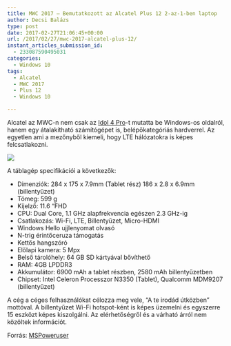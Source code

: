 ```yaml
---
title: MWC 2017 – Bemutatkozott az Alcatel Plus 12 2-az-1-ben laptop
author: Decsi Balázs
type: post
date: 2017-02-27T21:06:45+00:00
url: /2017/02/27/mwc-2017-alcatel-plus-12/
instant_articles_submission_id:
  - 233087590495031
categories:
  - Windows 10
tags:
  - Alcatel
  - MWC 2017
  - Plus 12
  - Windows 10

---
```

Alcatel az MWC-n nem csak az [Idol 4 Pro][1]-t mutatta be Windows-os oldalról, hanem egy átalakítható számítógépet is, belépőkategóriás hardverrel. Az egyetlen ami a mezőnyből kiemeli, hogy LTE hálózatokra is képes felcsatlakozni.

![](/wp-content/uploads/2017/02/al_plus12-07-1024x683.jpg)

A táblagép specifikációi a következők:

  * Dimenziók: 284 x 175 x 7.9mm (Tablet rész) 186 x 2.8 x 6.9mm (billentyűzet)
  * Tömeg: 599 g
  * Kijelző: 11.6 “FHD
  * CPU: Dual Core, 1.1 GHz alapfrekvencia egészen 2.3 GHz-ig
  * Csatlakozás: Wi-Fi, LTE, Billentyűzet, Micro-HDMI
  * Windows Hello ujjlenyomat olvasó
  * N-trig érintőceruza támogatás
  * Kettős hangszóró
  * Előlapi kamera: 5 Mpx
  * Belső tárolóhely: 64 GB SD kártyával bővíthető
  * RAM: 4GB LPDDR3
  * Akkumulátor: 6900 mAh a tablet részben, 2580 mAh billentyűzetben
  * Chipset: Intel Celeron Processzor N3350 (Tablet), Qualcomm MDM9207 (billentyűzet)

A cég a céges felhasználókat célozza meg vele, &#8220;A te irodád útközben&#8221; mottóval. A billentyűzet Wi-Fi hotspot-ként is képes üzemelni és egyszerre 15 eszközt képes kiszolgálni. Az elérhetőségről és a várható árról nem közöltek információt.

Forrás: [MSPoweruser][2]

 [1]: 2017/02/27/mwc-2017-alcatel-hivatalosan-bejelentette-hogy-europaba-erkezik-az-idol-4s/
 [2]: https://mspoweruser.com/alcatel-announce-plus12-windows-10-detachable-mwc-2017/